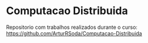 # Computacao Distribuida

Repositorio com trabalhos realizados durante o curso: https://github.com/ArturRSoda/Computacao-Distribuida
